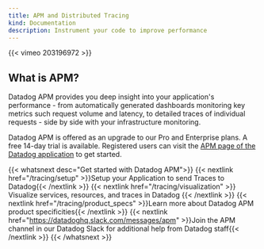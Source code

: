 ```yaml
---
title: APM and Distributed Tracing
kind: Documentation
description: Instrument your code to improve performance
---
```


{{< vimeo 203196972 >}}

## What is APM?

Datadog APM provides you deep insight into your application's performance - from automatically generated dashboards monitoring key metrics such request volume and latency, to detailed traces of individual requests - side by side with your infrastructure monitoring.

Datadog APM is offered as an upgrade to our Pro and Enterprise plans. A free 14-day trial is available. Registered users can visit the [APM page of the Datadog application](https://app.datadoghq.com/apm/home) to get started.

{{< whatsnext desc="Get started with Datadog APM">}}
    {{< nextlink href="/tracing/setup" >}}Setup your Application to send Traces to Datadog{{< /nextlink >}}
    {{< nextlink href="/tracing/visualization" >}} Visualize services, resources, and traces in Datadog {{< /nextlink >}}
    {{< nextlink href="/tracing/product_specs" >}}Learn more about Datadog APM product specificities{{< /nextlink >}}
    {{< nextlink href="https://datadoghq.slack.com/messages/apm" >}}Join the APM channel in our Datadog Slack for additional help from Datadog staff{{< /nextlink >}}
{{< /whatsnext >}}